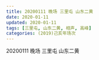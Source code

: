 ```yaml
---
title: 20200111 晚场 三里屯 山东二黄
date: 2020-01-11
updated: 2020-01-11
tags: [三里屯, 山东二黄, 相声, 高峰]
categories: (2019)己亥年场次
---
```

20200111 晚场 三里屯 山东二黄
